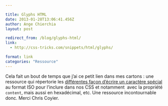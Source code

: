 ```yaml
---

title: Glyphs HTML
date: 2013-01-28T13:06:41.456Z
author: Ange Chierchia
layout: post

redirect_from: /blog/glyphs-html/
link:
  - http://css-tricks.com/snippets/html/glyphs/

format: link
categories: "Ressource"
---
```

Cela fait un bout de temps que j&rsquo;ai ce petit lien dans mes cartons : une ressource qui répertorie les [différentes façon d&rsquo;écrire un caractère spécial](http://css-tricks.com/snippets/html/glyphs/ "Tous les caractères spéciaux au format ISO, hexadécimal, octal, etc. ") au format ISO pour l&rsquo;inclure dans nos CSS et notamment  avec la propriété `content`, mais aussi en hexadécimal, etc. Une ressource incontournable donc. Merci Chris Coyier.
